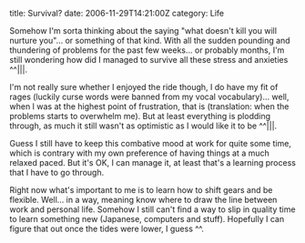 title: Survival?
date: 2006-11-29T14:21:00Z
category: Life

Somehow I'm sorta thinking about the saying "what doesn't kill you will nurture you"… or something of that kind. With all the sudden pounding and thundering of problems for the past few weeks… or probably months, I'm still wondering how did I managed to survive all these stress and anxieties ^^|||.

I'm not really sure whether I enjoyed the ride though, I do have my fit of rages (luckily curse words were banned from my vocal vocabulary)… well, when I was at the highest point of frustration, that is (translation: when the problems starts to overwhelm me). But at least everything is plodding through, as much it still wasn't as optimistic as I would like it to be ^^|||.

Guess I still have to keep this combative mood at work for quite some time, which is contrary with my own preference of having things at a much relaxed paced. But it's OK, I can manage it, at least that's a learning process that I have to go through.

Right now what's important to me is to learn how to shift gears and be flexible. Well… in a way, meaning know where to draw the line between work and personal life. Somehow I still can't find a way to slip in quality time to learn something new (Japanese, computers and stuff). Hopefully I can figure that out once the tides were lower, I guess ^^.

